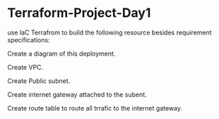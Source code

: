 # Terraform-Project-Day1

use IaC Terrafrom to build the following resource besides requirement specifications:

Create a diagram of this deployment.

Create VPC.

Create Public subnet.

Create internet gateway attached to the subent.

Create route table to route all trrafic to the internet gateway.

